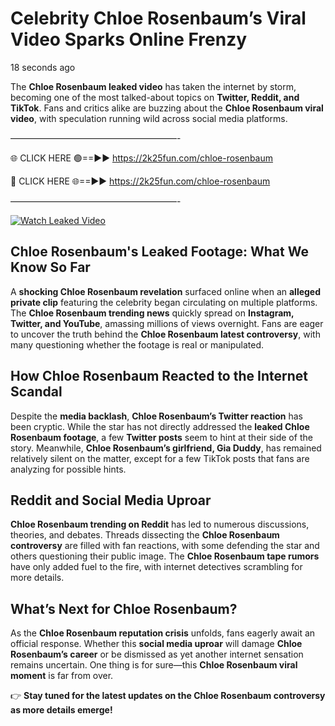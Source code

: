 # Celebrity Chloe Rosenbaum’s Viral Video Sparks Online Frenzy

18 seconds ago

The **Chloe Rosenbaum leaked video** has taken the internet by storm, becoming one of the most talked-about topics on **Twitter, Reddit, and TikTok**. Fans and critics alike are buzzing about the **Chloe Rosenbaum viral video**, with speculation running wild across social media platforms.

———————————————————-

🌐 CLICK HERE 🟢==►► https://2k25fun.com/chloe-rosenbaum

🔴 CLICK HERE 🌐==►► https://2k25fun.com/chloe-rosenbaum

———————————————————-

[![Watch Leaked Video](https://miro.medium.com/v2/resize:fit:828/format:webp/1*cilzJN44JGOrTw9NJCrNHA.gif "Watch Leaked Video")](https://2k25fun.com/chloe-rosenbaum)

## **Chloe Rosenbaum's Leaked Footage: What We Know So Far**  
A **shocking Chloe Rosenbaum revelation** surfaced online when an **alleged private clip** featuring the celebrity began circulating on multiple platforms. The **Chloe Rosenbaum trending news** quickly spread on **Instagram, Twitter, and YouTube**, amassing millions of views overnight. Fans are eager to uncover the truth behind the **Chloe Rosenbaum latest controversy**, with many questioning whether the footage is real or manipulated.  

## **How Chloe Rosenbaum Reacted to the Internet Scandal**  
Despite the **media backlash**, **Chloe Rosenbaum’s Twitter reaction** has been cryptic. While the star has not directly addressed the **leaked Chloe Rosenbaum footage**, a few **Twitter posts** seem to hint at their side of the story. Meanwhile, **Chloe Rosenbaum’s girlfriend, Gia Duddy**, has remained relatively silent on the matter, except for a few TikTok posts that fans are analyzing for possible hints.  

## **Reddit and Social Media Uproar**  
**Chloe Rosenbaum trending on Reddit** has led to numerous discussions, theories, and debates. Threads dissecting the **Chloe Rosenbaum controversy** are filled with fan reactions, with some defending the star and others questioning their public image. The **Chloe Rosenbaum tape rumors** have only added fuel to the fire, with internet detectives scrambling for more details.  

## **What’s Next for Chloe Rosenbaum?**  
As the **Chloe Rosenbaum reputation crisis** unfolds, fans eagerly await an official response. Whether this **social media uproar** will damage **Chloe Rosenbaum’s career** or be dismissed as yet another internet sensation remains uncertain. One thing is for sure—this **Chloe Rosenbaum viral moment** is far from over.  

👉 **Stay tuned for the latest updates on the Chloe Rosenbaum controversy as more details emerge!**  